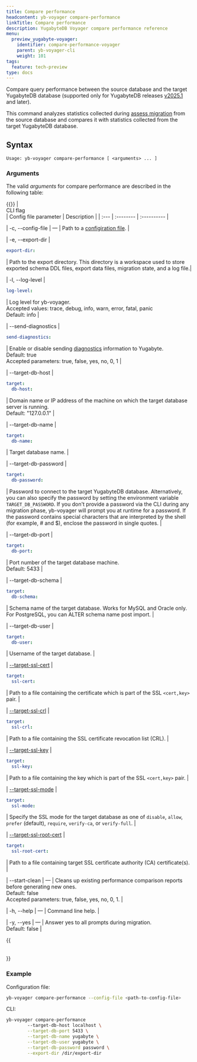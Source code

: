 ```yaml
---
title: Compare performance
headcontent: yb-voyager compare-performance
linkTitle: Compare performance
description: YugabyteDB Voyager compare performance reference
menu:
  preview_yugabyte-voyager:
    identifier: compare-performance-voyager
    parent: yb-voyager-cli
    weight: 101
tags:
  feature: tech-preview
type: docs
---
```


Compare query performance between the source database and the target YugabyteDB database (supported only for YugabyteDB releases [v2025.1](/preview/releases/ybdb-releases/v2025.1/) and later).

This command analyzes statistics collected during [assess migration](../assess-migration/) from the source database and compares it with statistics collected from the target YugabyteDB database.

## Syntax

```text
Usage: yb-voyager compare-performance [ <arguments> ... ]
```

### Arguments

The valid *arguments* for compare performance are described in the following table:

{{<table>}}
| <div style="width:120px">CLI flag</div> | Config file parameter | Description |
| :--- | :-------- | :---------- |

| -c, --config-file | — | Path to a [configiration file](../configuration-file). |

| -e, --export-dir |

```yaml {.nocopy}
export-dir:
```

| Path to the export directory. This directory is a workspace used to store exported schema DDL files, export data files, migration state, and a log file.|

| -l, --log-level |

```yaml {.nocopy}
log-level:
```

| Log level for yb-voyager. <br>Accepted values: trace, debug, info, warn, error, fatal, panic <br>Default: info |

| --send-diagnostics |

```yaml {.nocopy}
send-diagnostics:
```

| Enable or disable sending [diagnostics](../../reference/diagnostics-report/) information to Yugabyte. <br>Default: true<br> Accepted parameters: true, false, yes, no, 0, 1 |

| --target-db-host |

```yaml {.nocopy}
target:
  db-host:
```

| Domain name or IP address of the machine on which the target database server is running. <br>Default: "127.0.0.1" |

| --target-db-name |

```yaml {.nocopy}
target:
  db-name:
```

| Target database name. |

| --target-db-password |

```yaml {.nocopy}
target:
  db-password:
```

| Password to connect to the target YugabyteDB database. Alternatively, you can also specify the password by setting the environment variable `TARGET_DB_PASSWORD`. If you don't provide a password via the CLI during any migration phase, yb-voyager will prompt you at runtime for a password. If the password contains special characters that are interpreted by the shell (for example, # and \$), enclose the password in single quotes. |

| --target-db-port |

```yaml {.nocopy}
target:
  db-port:
```

| Port number of the target database machine. <br> Default: 5433 |

| --target-db-schema |

```yaml {.nocopy}
target:
  db-schema:
```

| Schema name of the target database. Works for MySQL and Oracle only. For PostgreSQL, you can ALTER schema name post import. |

| --target-db-user |

```yaml {.nocopy}
target:
  db-user:
```

| Username of the target database. |

| [--target-ssl-cert](../yb-voyager-cli/#ssl-connectivity) |

```yaml {.nocopy}
target:
  ssl-cert:
```

| Path to a file containing the certificate which is part of the SSL `<cert,key>` pair. |

| [--target-ssl-crl](../yb-voyager-cli/#ssl-connectivity) |

```yaml {.nocopy}
target:
  ssl-crl:
```

| Path to a file containing the SSL certificate revocation list (CRL). |

| [--target-ssl-key](../yb-voyager-cli/#ssl-connectivity) |

```yaml {.nocopy}
target:
  ssl-key:
```

| Path to a file containing the key which is part of the SSL `<cert,key>` pair. |

| [--target-ssl-mode](../yb-voyager-cli/#ssl-connectivity) |

```yaml {.nocopy}
target:
  ssl-mode:
```

| Specify the SSL mode for the target database as one of `disable`, `allow`, `prefer` (default), `require`, `verify-ca`, or `verify-full`. |

| [--target-ssl-root-cert](../yb-voyager-cli/#ssl-connectivity) |

```yaml {.nocopy}
target:
  ssl-root-cert:
```

| Path to a file containing target SSL certificate authority (CA) certificate(s). |

| --start-clean | — |  Cleans up existing performance comparison reports before generating new ones. <br>Default: false <br> Accepted parameters: true, false, yes, no, 0, 1. |

| -h, --help | — | Command line help. |

| -y, --yes | — | Answer yes to all prompts during migration. <br>Default: false |

{{</table>}}

### Example

Configuration file:

```sh
yb-voyager compare-performance --config-file <path-to-config-file>
```

CLI:

```sh
yb-voyager compare-performance
        --target-db-host localhost \
        --target-db-port 5433 \
        --target-db-name yugabyte \
        --target-db-user yugabyte \
        --target-db-password password \
        --export-dir /dir/export-dir
```
